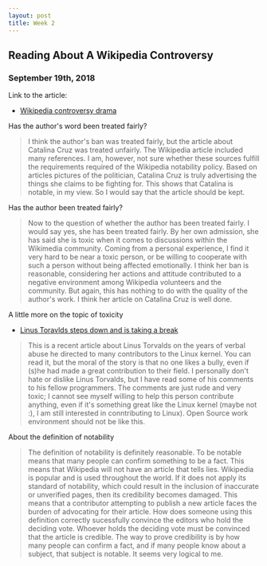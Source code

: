 ```yaml
---
layout: post
title: Week 2
---
```



## Reading About A Wikipedia Controversy
### September 19th, 2018

Link to the article:
- [Wikipedia controversy drama](https://qz.com/1352568/running-for-office-is-hard-when-you-have-a-porn-stars-name-this-makes-it-worse/)

Has the author's word been treated fairly?
> I think the author's ban was treated fairly, but the article about Catalina Cruz was treated unfairly. The Wikipedia article included many references. I am, however, not sure whether these sources fulfill the requirements required of the Wikipedia notability policy. Based on articles pictures of the politician, Catalina Cruz is truly advertising the things she claims to be fighting for. This shows that Catalina is notable, in my view. So I would say that the article should be kept. 

Has the author been treated fairly?
> Now to the question of whether the author has been treated fairly. I would say yes, she has been treated fairly. By her own admission, she has said she is toxic when it comes to discussions within the Wikimedia community. Coming from a personal experience, I find it very hard to be near a toxic person, or be willing to cooperate with such a person without being affected emotionally. I think her ban is reasonable, considering her actions and attitude contributed to a negative environment among Wikipedia volunteers and the community. But again, this has nothing to do with the quality of the author's work. I think her article on Catalina Cruz is well done.

A little more on the topic of toxicity
- [Linus Toravlds steps down and is taking a break](https://www.newyorker.com/science/elements/after-years-of-abusive-e-mails-the-creator-of-linux-steps-aside)
> This is a recent article about Linus Torvalds on the years of verbal abuse he directed to many contributors to the Linux kernel. You can read it, but the moral of the story is that no one likes a bully, even if (s)he had made a great contribution to their field. I personally don't hate or dislike Linus Torvalds, but I have read some of his comments to his fellow programmers. The comments are just rude and very toxic; I cannot see myself willing to help this person contribute anything, even if it's something great like the Linux kernel (maybe not :), I am still interested in conntributing to Linux). Open Source work environment should not be like this.

About the definition of notability
> The definition of notability is definitely reasonable. To be notable means that many people can confirm something to be a fact. This means that Wikipedia will not have an article that tells lies. Wikipedia is popular and is used throughout the world. If it does not apply its standard of notability, which could result in the inclusion of inaccurate or unverified pages, then its credibility becomes damaged. This means that a contributor attempting to publish a new article faces the burden of advocating for their article. How does someone using this definition correctly sucessfully convince the editors who hold the deciding vote. Whoever holds the deciding vote must be convinced that the article is credible. The way to prove credibility is by how many people can confirm a fact, and if many people know about a subject, that subject is notable. It seems very logical to me.
